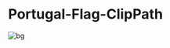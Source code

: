 # Portugal-Flag-ClipPath

![bg](https://user-images.githubusercontent.com/56477695/166097169-12e37b5b-4d1f-4d75-813c-6f8f98c583c3.jpg)
